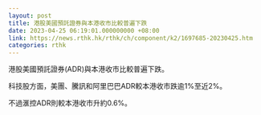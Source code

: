 ```yaml
---
layout: post
title: 港股美國預託證券與本港收市比較普遍下跌
date: 2023-04-25 06:19:01.000000000 +08:00
link: https://news.rthk.hk/rthk/ch/component/k2/1697685-20230425.htm
categories: rthk
---
```


港股美國預託證券(ADR)與本港收市比較普遍下跌。

科技股方面，美團、騰訊和阿里巴巴ADR較本港收市跌逾1%至近2%。

不過滙控ADR則較本港收市升約0.6%。
